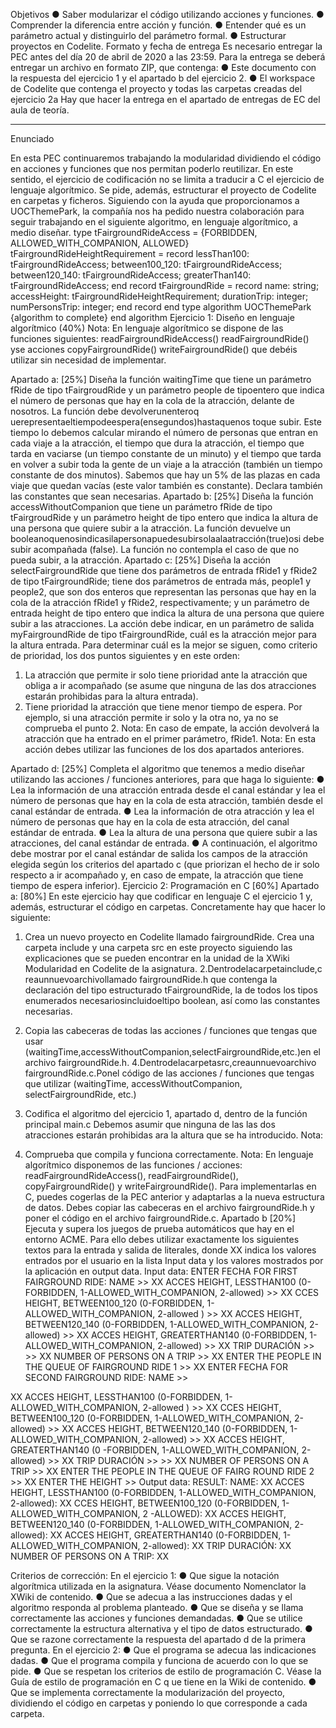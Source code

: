 
Objetivos
● Saber modularizar el código utilizando acciones y funciones.
● Comprender la diferencia entre acción y función.
● Entender qué es un parámetro actual y distinguirlo del parámetro formal.
● Estructurar proyectos en Codelite.
Formato y fecha de entrega
Es necesario entregar la PEC antes del día ​20 de abril de 2020 a las 23:59​. Para la entrega se deberá entregar un archivo en formato ZIP, que contenga:
● Este documento con la respuesta del ejercicio 1 y el apartado b del ejercicio 2.
● El workspace de Codelite ​que contenga ​el proyecto y todas las carpetas creadas​ del ejercicio 2a
Hay que hacer la entrega en el apartado de entregas de EC del aula de teoría.
 
 __________________________ __________________________ __________________________ __________________________ __________________________

 Enunciado
 
En esta PEC continuaremos trabajando la modularidad dividiendo el código en acciones y funciones que nos permitan poderlo reutilizar. En este sentido, el ejercicio de codificación no se limita a traducir a C el ejercicio de lenguaje algorítmico. Se pide, además, estructurar el proyecto de Codelite en carpetas y ficheros.
Siguiendo con la ayuda que proporcionamos a UOCThemePark, la compañía nos ha pedido nuestra colaboración para seguir trabajando en el siguiente algoritmo, en lenguaje algorítmico, a medio diseñar.
type​
tFairgroundRideAccess = {FORBIDDEN, ALLOWED_WITH_COMPANION, ALLOWED} tFairgroundRideHeightRequirement =​ record
lessThan100: tFairgroundRideAccess; between100_120: tFairgroundRideAccess; between120_140: tFairgroundRideAccess; greaterThan140: tFairgroundRideAccess;
end record tFairgroundRide =​ record
name: ​string​;
accessHeight: tFairgroundRideHeightRequirement; durationTrip: ​integer​;
numPersonsTrip: ​integer​;
end record end type
algorithm ​UOCThemePark {algorithm to complete}
end algorithm
Ejercicio 1: Diseño en lenguaje algorítmico (40%)
Nota:​ En lenguaje algorítmico se dispone de las funciones siguientes: readFairgroundRideAccess()
readFairgroundRide()
yse acciones
copyFairgroundRide()
writeFairgroundRide()
que debéis utilizar sin necesidad de implementar.
 
 Apartado a: [25%] ​Diseña la función ​waitingTime ​que tiene un parámetro ​fRide de tipo ​tFairgroudRide y un parámetro ​people de tipo ​entero ​que indica el número de
personas que hay en la cola de la atracción, delante de nosotros. La función debe devolverun​enteroq​uerepresentaeltiempodeespera(ensegundos)hastaquenos toque subir. ​Este tiempo lo debemos calcular mirando el número de personas que entran en cada viaje a la atracción, el tiempo que dura la atracción, el tiempo que tarda en vaciarse (un tiempo constante de un minuto) y el tiempo que tarda en volver a subir toda la gente de un viaje a la atracción (también un tiempo constante de dos minutos). Sabemos que hay un 5% de las plazas en cada viaje que quedan vacías (este valor también es constante). Declara también las constantes que sean necesarias.
Apartado b: [25%] ​Diseña la función ​accessWithoutCompanion ​que tiene un parámetro ​fRide de tipo ​tFairgroudRide y un parámetro ​height de tipo ​entero ​que
indica la altura de una persona que quiere subir a la atracción. La función devuelve un​booleanoq​uenosindicasilapersonapuedesubirsolaalaatracción(true)osi debe subir acompañada (false). La función no contempla el caso de que no pueda subir, a la atracción.
Apartado c: [25%] ​Diseña la acción ​selectFairgroundRide que tiene dos parámetros de entrada ​fRide1 ​y fRide2 de tipo ​tFairgroundRide; ​tiene dos
parámetros de entrada más, ​people1 y ​people2, que son dos ​enteros que representan las personas que hay en la cola de la atracción ​fRide1 ​y fRide2, respectivamente​; y​ un parámetro de entrada ​height de tipo ​entero ​que indica la altura de una persona que quiere subir a las atracciones. La acción debe indicar, en un parámetro de salida ​myFairgroundRide ​de tipo ​tFairgroundRide, cuál es la atracción mejor para la altura entrada. Para determinar cuál es la mejor se siguen, como criterio de prioridad, los dos puntos siguientes y en este orden:
1. La atracción que permite ir solo tiene prioridad ante la atracción que obliga a ir acompañado (se asume que ninguna de las dos atracciones estarán prohibidas para la altura entrada).
2. Tiene prioridad la atracción que tiene menor tiempo de espera.
Por ejemplo, si una atracción permite ir solo y la otra no, ya no se comprueba el punto 2.
Nota: En caso de empate, la acción devolverá la atracción que ha entrado en el primer parámetro, ​fRide1​.
Nota:​ En esta acción debes utilizar las funciones de los dos apartados anteriores.
   
 Apartado d: [25%] ​Completa el algoritmo que tenemos a medio diseñar utilizando las acciones / funciones anteriores, para que haga lo siguiente:
● Lea la información de una atracción entrada desde el canal estándar y lea el número de personas que hay en la cola de esta atracción, también desde el canal estándar de entrada.
● Lea la información de otra atracción y lea el número de personas que hay en la cola de esta atracción, del canal estándar de entrada.
● Lea la altura de una persona que quiere subir a las atracciones, del canal estándar de entrada.
● A continuación, el algoritmo debe mostrar por el canal estándar de salida los campos de la atracción elegida según los criterios del apartado c (que priorizan el hecho de ir solo respecto a ir acompañado y, en caso de empate, la atracción que tiene tiempo de espera inferior).
Ejercicio 2: Programación en C [60%]
Apartado a: [80%] En este ejercicio hay que ​codificar en lenguaje C el ejercicio 1 y, además, estructurar el código en carpetas. Concretamente hay que hacer lo siguiente:
1. Crea un nuevo proyecto en Codelite llamado ​fairgroundRide. ​Crea una carpeta ​include y​ una carpeta ​src en este proyecto siguiendo las explicaciones que se pueden encontrar en la unidad de la XWiki ​Modularidad en Codelite​ de la asignatura.
2.Dentrodelacarpeta​include,c​reaunnuevoarchivollamado fairgroundRide.h que contenga la declaración del tipo estructurado tFairgroundRide, l​a de todos los tipos enumerados necesariosincluidoeltipo boolean, ​así como las constantes necesarias.
3. Copia las cabeceras de todas las acciones / funciones que tengas que usar (waitingTime,accessWithoutCompanion,selectFairgroundRide,etc.)e​n el archivo​ ​fairgroundRide.h.
4.Dentrodelacarpeta​src,c​reaunnuevoarchivo​fairgroundRide.c.​Ponel código de las acciones / funciones que tengas que utilizar ​(​waitingTime​, accessWithoutCompanion, selectFairgroundRide​, etc.)
5. Codifica el algoritmo del ejercicio 1, apartado d, dentro de la función principal
main.c
 Debemos asumir que ninguna de las las dos atracciones estarán prohibidas ara la altura que se ha introducido.
Nota:
  
 6. Comprueba que compila y funciona correctamente.
Nota: En lenguaje algorítmico disponemos de las funciones / acciones: readFairgroundRideAccess(), readFairgroundRide(), copyFairgroundRide() y writeFairgroundRide(). Para implementarlas en C, puedes cogerlas de la PEC anterior y adaptarlas a la nueva estructura de datos. Debes copiar las cabeceras en el archivo fairgroundRide.h​ ​y poner el código en el archivo ​fairgroundRide.c.
Apartado b [20%] ​Ejecuta y supera los juegos de prueba automáticos que hay en el entorno ACME.
Para ello debes utilizar exactamente los siguientes textos para la entrada y salida de literales, donde XX ​indica los valores entrados por el usuario en la lista ​Input data y los valores mostrados por la aplicación en ​output data​.
Input data:
ENTER FECHA FOR FIRST FAIRGROUND RIDE: NAME >>
XX
ACCES HEIGHT, LESSTHAN100 (0-FORBIDDEN, 1-ALLOWED_WITH_COMPANION, 2-allowed) >> XX
CCES HEIGHT, BETWEEN100_120 (0-FORBIDDEN, 1-ALLOWED_WITH_COMPANION, 2-allowed ) >>
XX
ACCES HEIGHT, BETWEEN120_140 (0-FORBIDDEN, 1-ALLOWED_WITH_COMPANION, 2-allowed) >>
XX
ACCES HEIGHT, GREATERTHAN140 (0-FORBIDDEN, 1-ALLOWED_WITH_COMPANION, 2-allowed) >>
XX
TRIP DURACIÓN >> >>
XX
NUMBER OF PERSONS ON A TRIP >>
XX
ENTER THE PEOPLE IN THE QUEUE OF FAIRGROUND RIDE 1 >> XX
ENTER FECHA FOR SECOND FAIRGROUND RIDE:
NAME >>
 
 XX
ACCES HEIGHT, LESSTHAN100 (0-FORBIDDEN, 1-ALLOWED_WITH_COMPANION, 2-allowed ) >>
XX
CCES HEIGHT, BETWEEN100_120 (0-FORBIDDEN, 1-ALLOWED_WITH_COMPANION, 2-allowed) >>
XX
ACCES HEIGHT, BETWEEN120_140 (0-FORBIDDEN, 1-ALLOWED_WITH_COMPANION, 2-allowed) >>
XX
ACCES HEIGHT, GREATERTHAN140 (0 -FORBIDDEN, 1-ALLOWED_WITH_COMPANION, 2-allowed) >>
XX
TRIP DURACIÓN >> >>
XX
NUMBER OF PERSONS ON A TRIP >>
XX
ENTER THE PEOPLE IN THE QUEUE OF FAIRG ROUND RIDE 2 >> XX
ENTER THE HEIGHT >>
Output data:
RESULT:
NAME: XX
ACCES HEIGHT, LESSTHAN100 (0-FORBIDDEN, 1-ALLOWED_WITH_COMPANION, 2-allowed): XX CCES HEIGHT, BETWEEN100_120 (0-FORBIDDEN, 1-ALLOWED_WITH_COMPANION, 2 -ALLOWED): XX ACCES HEIGHT, BETWEEN120_140 (0-FORBIDDEN, 1-ALLOWED_WITH_COMPANION, 2-allowed): XX ACCES HEIGHT, GREATERTHAN140 (0-FORBIDDEN, 1-ALLOWED_WITH_COMPANION, 2-allowed): XX
TRIP DURACIÓN: XX
NUMBER OF PERSONS ON A TRIP: XX

 Criterios de corrección:
En el ejercicio 1:
● Que sigue la notación algorítmica utilizada en la asignatura. Véase documento ​Nomenclator​ la XWiki de contenido.
● Que se adecua a las instrucciones dadas y el algoritmo responda al problema planteado.
● Que se diseña y se llama correctamente las acciones y funciones demandadas.
● Que se utilice correctamente la estructura alternativa y el tipo de datos estructurado.
● Que se razone correctamente la respuesta del apartado d de la primera pregunta.
En el ejercicio 2:
● Que el programa se adecua las indicaciones dadas.
● Que el programa compila y funciona de acuerdo con lo que se pide.
● Que se respetan los criterios de estilo de programación C. Véase la ​Guía de
estilo de programación en C q​ ue tiene en la Wiki de contenido.
● Que se implementa correctamente la modularización del proyecto, dividiendo
el código en carpetas y poniendo lo que corresponde a cada carpeta.
  
